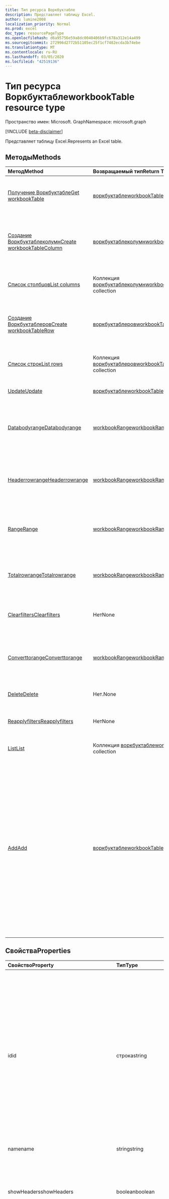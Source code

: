 ```yaml
---
title: Тип ресурса Воркбуктабле
description: Представляет таблицу Excel.
author: lumine2008
localization_priority: Normal
ms.prod: excel
doc_type: resourcePageType
ms.openlocfilehash: d6a95756e59a8dc0040406b9fc678a312e14a499
ms.sourcegitcommit: 272996d2772b51105ec25f1cf7482ecda3b74ebe
ms.translationtype: MT
ms.contentlocale: ru-RU
ms.lasthandoff: 03/05/2020
ms.locfileid: "42519136"
---
```

# <a name="workbooktable-resource-type"></a><span data-ttu-id="3d620-103">Тип ресурса Воркбуктабле</span><span class="sxs-lookup"><span data-stu-id="3d620-103">workbookTable resource type</span></span>

<span data-ttu-id="3d620-104">Пространство имен: Microsoft. Graph</span><span class="sxs-lookup"><span data-stu-id="3d620-104">Namespace: microsoft.graph</span></span>

[!INCLUDE [beta-disclaimer](../../includes/beta-disclaimer.md)]

<span data-ttu-id="3d620-105">Представляет таблицу Excel.</span><span class="sxs-lookup"><span data-stu-id="3d620-105">Represents an Excel table.</span></span>

## <a name="methods"></a><span data-ttu-id="3d620-106">Методы</span><span class="sxs-lookup"><span data-stu-id="3d620-106">Methods</span></span>

| <span data-ttu-id="3d620-107">Метод</span><span class="sxs-lookup"><span data-stu-id="3d620-107">Method</span></span>           | <span data-ttu-id="3d620-108">Возвращаемый тип</span><span class="sxs-lookup"><span data-stu-id="3d620-108">Return Type</span></span>    |<span data-ttu-id="3d620-109">Описание</span><span class="sxs-lookup"><span data-stu-id="3d620-109">Description</span></span>|
|:---------------|:--------|:----------|
|[<span data-ttu-id="3d620-110">Получение Воркбуктабле</span><span class="sxs-lookup"><span data-stu-id="3d620-110">Get workbookTable</span></span>](../api/table-get.md) | [<span data-ttu-id="3d620-111">воркбуктабле</span><span class="sxs-lookup"><span data-stu-id="3d620-111">workbookTable</span></span>](workbooktable.md) |<span data-ttu-id="3d620-112">Чтение свойств и связей объекта таблицы.</span><span class="sxs-lookup"><span data-stu-id="3d620-112">Read properties and relationships of table object.</span></span>|
|[<span data-ttu-id="3d620-113">Создание Воркбуктаблеколумн</span><span class="sxs-lookup"><span data-stu-id="3d620-113">Create workbookTableColumn</span></span>](../api/table-post-columns.md) |[<span data-ttu-id="3d620-114">воркбуктаблеколумн</span><span class="sxs-lookup"><span data-stu-id="3d620-114">workbookTableColumn</span></span>](workbooktablecolumn.md)| <span data-ttu-id="3d620-115">Создание объекта TableColumn путем добавления в коллекцию столбцов.</span><span class="sxs-lookup"><span data-stu-id="3d620-115">Create a new TableColumn by posting to the columns collection.</span></span>|
|[<span data-ttu-id="3d620-116">Список столбцов</span><span class="sxs-lookup"><span data-stu-id="3d620-116">List columns</span></span>](../api/table-list-columns.md) |<span data-ttu-id="3d620-117">Коллекция [воркбуктаблеколумн](workbooktablecolumn.md)</span><span class="sxs-lookup"><span data-stu-id="3d620-117">[workbookTableColumn](workbooktablecolumn.md) collection</span></span>| <span data-ttu-id="3d620-118">Получение коллекции объектов TableColumn.</span><span class="sxs-lookup"><span data-stu-id="3d620-118">Get a TableColumn object collection.</span></span>|
|[<span data-ttu-id="3d620-119">Создание Воркбуктаблеров</span><span class="sxs-lookup"><span data-stu-id="3d620-119">Create workbookTableRow</span></span>](../api/table-post-rows.md) |[<span data-ttu-id="3d620-120">воркбуктаблеров</span><span class="sxs-lookup"><span data-stu-id="3d620-120">workbookTableRow</span></span>](workbooktablerow.md)| <span data-ttu-id="3d620-121">Создание объекта TableRow путем добавления в коллекцию строк.</span><span class="sxs-lookup"><span data-stu-id="3d620-121">Create a new TableRow by posting to the rows collection.</span></span>|
|[<span data-ttu-id="3d620-122">Список строк</span><span class="sxs-lookup"><span data-stu-id="3d620-122">List rows</span></span>](../api/table-list-rows.md) |<span data-ttu-id="3d620-123">Коллекция [воркбуктаблеров](workbooktablerow.md)</span><span class="sxs-lookup"><span data-stu-id="3d620-123">[workbookTableRow](workbooktablerow.md) collection</span></span>| <span data-ttu-id="3d620-124">Получение коллекции объектов TableRow.</span><span class="sxs-lookup"><span data-stu-id="3d620-124">Get a TableRow object collection.</span></span>|
|[<span data-ttu-id="3d620-125">Update</span><span class="sxs-lookup"><span data-stu-id="3d620-125">Update</span></span>](../api/table-update.md) | [<span data-ttu-id="3d620-126">воркбуктабле</span><span class="sxs-lookup"><span data-stu-id="3d620-126">workbookTable</span></span>](workbooktable.md)   |<span data-ttu-id="3d620-127">Обновление объекта Table.</span><span class="sxs-lookup"><span data-stu-id="3d620-127">Update Table object.</span></span> |
|[<span data-ttu-id="3d620-128">Databodyrange</span><span class="sxs-lookup"><span data-stu-id="3d620-128">Databodyrange</span></span>](../api/table-databodyrange.md)|[<span data-ttu-id="3d620-129">workbookRange</span><span class="sxs-lookup"><span data-stu-id="3d620-129">workbookRange</span></span>](workbookrange.md)|<span data-ttu-id="3d620-130">Получает объект диапазона, связанный с основными данными таблицы.</span><span class="sxs-lookup"><span data-stu-id="3d620-130">Gets the range object associated with the data body of the table.</span></span>|
|[<span data-ttu-id="3d620-131">Headerrowrange</span><span class="sxs-lookup"><span data-stu-id="3d620-131">Headerrowrange</span></span>](../api/table-headerrowrange.md)|[<span data-ttu-id="3d620-132">workbookRange</span><span class="sxs-lookup"><span data-stu-id="3d620-132">workbookRange</span></span>](workbookrange.md)|<span data-ttu-id="3d620-133">Получает объект диапазона, связанный со строкой заголовков таблицы.</span><span class="sxs-lookup"><span data-stu-id="3d620-133">Gets the range object associated with header row of the table.</span></span>|
|[<span data-ttu-id="3d620-134">Range</span><span class="sxs-lookup"><span data-stu-id="3d620-134">Range</span></span>](../api/table-range.md)|[<span data-ttu-id="3d620-135">workbookRange</span><span class="sxs-lookup"><span data-stu-id="3d620-135">workbookRange</span></span>](workbookrange.md)|<span data-ttu-id="3d620-136">Получает объект диапазона, связанный со всей таблицей.</span><span class="sxs-lookup"><span data-stu-id="3d620-136">Gets the range object associated with the entire table.</span></span>|
|[<span data-ttu-id="3d620-137">Totalrowrange</span><span class="sxs-lookup"><span data-stu-id="3d620-137">Totalrowrange</span></span>](../api/table-totalrowrange.md)|[<span data-ttu-id="3d620-138">workbookRange</span><span class="sxs-lookup"><span data-stu-id="3d620-138">workbookRange</span></span>](workbookrange.md)|<span data-ttu-id="3d620-139">Получает объект диапазона, связанный со строкой итогов таблицы.</span><span class="sxs-lookup"><span data-stu-id="3d620-139">Gets the range object associated with totals row of the table.</span></span>|
|[<span data-ttu-id="3d620-140">Clearfilters</span><span class="sxs-lookup"><span data-stu-id="3d620-140">Clearfilters</span></span>](../api/table-clearfilters.md)|<span data-ttu-id="3d620-141">Нет</span><span class="sxs-lookup"><span data-stu-id="3d620-141">None</span></span>|<span data-ttu-id="3d620-142">Удаляет все фильтры, примененные к таблице.</span><span class="sxs-lookup"><span data-stu-id="3d620-142">Clears all the filters currently applied on the table.</span></span>|
|[<span data-ttu-id="3d620-143">Converttorange</span><span class="sxs-lookup"><span data-stu-id="3d620-143">Converttorange</span></span>](../api/table-converttorange.md)|[<span data-ttu-id="3d620-144">workbookRange</span><span class="sxs-lookup"><span data-stu-id="3d620-144">workbookRange</span></span>](workbookrange.md)|<span data-ttu-id="3d620-p101">Преобразовывает таблицу в обычный диапазон ячеек. Все данные сохраняются.</span><span class="sxs-lookup"><span data-stu-id="3d620-p101">Converts the table into a normal range of cells. All data is preserved.</span></span>|
|[<span data-ttu-id="3d620-147">Delete</span><span class="sxs-lookup"><span data-stu-id="3d620-147">Delete</span></span>](../api/table-delete.md)|<span data-ttu-id="3d620-148">Нет.</span><span class="sxs-lookup"><span data-stu-id="3d620-148">None</span></span>|<span data-ttu-id="3d620-149">Удаляет таблицу.</span><span class="sxs-lookup"><span data-stu-id="3d620-149">Deletes the table.</span></span>|
|[<span data-ttu-id="3d620-150">Reapplyfilters</span><span class="sxs-lookup"><span data-stu-id="3d620-150">Reapplyfilters</span></span>](../api/table-reapplyfilters.md)|<span data-ttu-id="3d620-151">Нет</span><span class="sxs-lookup"><span data-stu-id="3d620-151">None</span></span>|<span data-ttu-id="3d620-152">Повторно применяет все текущие фильтры к таблице.</span><span class="sxs-lookup"><span data-stu-id="3d620-152">Reapplies all the filters currently on the table.</span></span>|
|[<span data-ttu-id="3d620-153">List</span><span class="sxs-lookup"><span data-stu-id="3d620-153">List</span></span>](../api/table-list.md) | <span data-ttu-id="3d620-154">Коллекция [воркбуктабле](workbooktable.md)</span><span class="sxs-lookup"><span data-stu-id="3d620-154">[workbookTable](workbooktable.md) collection</span></span> |<span data-ttu-id="3d620-155">Получение коллекции объектов table.</span><span class="sxs-lookup"><span data-stu-id="3d620-155">Get table object collection.</span></span> |
|[<span data-ttu-id="3d620-156">Add</span><span class="sxs-lookup"><span data-stu-id="3d620-156">Add</span></span>](../api/tablecollection-add.md)|[<span data-ttu-id="3d620-157">воркбуктабле</span><span class="sxs-lookup"><span data-stu-id="3d620-157">workbookTable</span></span>](workbooktable.md)|<span data-ttu-id="3d620-p102">Создание таблицы. Исходный адрес диапазона определяет лист, на который будет добавлена таблица. Если не удается добавить таблицу (например, если адрес недействителен или одна таблица будет перекрываться другой), выводится сообщение об ошибке.</span><span class="sxs-lookup"><span data-stu-id="3d620-p102">Create a new table. The range source address determines the worksheet under which the table will be added. If the table cannot be added (e.g., because the address is invalid, or the table would overlap with another table), an error will be thrown.</span></span>|

## <a name="properties"></a><span data-ttu-id="3d620-161">Свойства</span><span class="sxs-lookup"><span data-stu-id="3d620-161">Properties</span></span>
| <span data-ttu-id="3d620-162">Свойство</span><span class="sxs-lookup"><span data-stu-id="3d620-162">Property</span></span>     | <span data-ttu-id="3d620-163">Тип</span><span class="sxs-lookup"><span data-stu-id="3d620-163">Type</span></span>   |<span data-ttu-id="3d620-164">Описание</span><span class="sxs-lookup"><span data-stu-id="3d620-164">Description</span></span>|
|:---------------|:--------|:----------|
|<span data-ttu-id="3d620-165">id</span><span class="sxs-lookup"><span data-stu-id="3d620-165">id</span></span>|<span data-ttu-id="3d620-166">строка</span><span class="sxs-lookup"><span data-stu-id="3d620-166">string</span></span>|<span data-ttu-id="3d620-167">Возвращает значение, однозначно идентифицирующее таблицу в данной книге.</span><span class="sxs-lookup"><span data-stu-id="3d620-167">Returns a value that uniquely identifies the table in a given workbook.</span></span> <span data-ttu-id="3d620-168">Значение идентификатора остается прежним, даже если переименовать таблицу.</span><span class="sxs-lookup"><span data-stu-id="3d620-168">The value of the identifier remains the same even when the table is renamed.</span></span> <span data-ttu-id="3d620-169">Это свойство должно интерпретироваться как непрозрачное строковое значение и не должно преобразовываться в любой другой тип.</span><span class="sxs-lookup"><span data-stu-id="3d620-169">This property should be interpreted as an opaque string value and should not be parsed to any other type.</span></span> <span data-ttu-id="3d620-170">Только для чтения.</span><span class="sxs-lookup"><span data-stu-id="3d620-170">Read-only.</span></span>|
|<span data-ttu-id="3d620-171">name</span><span class="sxs-lookup"><span data-stu-id="3d620-171">name</span></span>|<span data-ttu-id="3d620-172">string</span><span class="sxs-lookup"><span data-stu-id="3d620-172">string</span></span>|<span data-ttu-id="3d620-173">Имя таблицы.</span><span class="sxs-lookup"><span data-stu-id="3d620-173">Name of the table.</span></span>|
|<span data-ttu-id="3d620-174">showHeaders</span><span class="sxs-lookup"><span data-stu-id="3d620-174">showHeaders</span></span>|<span data-ttu-id="3d620-175">boolean</span><span class="sxs-lookup"><span data-stu-id="3d620-175">boolean</span></span>|<span data-ttu-id="3d620-p104">Указывает, отображается ли строка заголовков. Можно задать это значение, чтобы отобразить или скрыть строку заголовков.</span><span class="sxs-lookup"><span data-stu-id="3d620-p104">Indicates whether the header row is visible or not. This value can be set to show or remove the header row.</span></span>|
|<span data-ttu-id="3d620-178">showTotals</span><span class="sxs-lookup"><span data-stu-id="3d620-178">showTotals</span></span>|<span data-ttu-id="3d620-179">boolean</span><span class="sxs-lookup"><span data-stu-id="3d620-179">boolean</span></span>|<span data-ttu-id="3d620-p105">Указывает, отображается ли строка итогов. Можно задать это значение, чтобы отобразить или скрыть строку итогов.</span><span class="sxs-lookup"><span data-stu-id="3d620-p105">Indicates whether the total row is visible or not. This value can be set to show or remove the total row.</span></span>|
|<span data-ttu-id="3d620-182">style</span><span class="sxs-lookup"><span data-stu-id="3d620-182">style</span></span>|<span data-ttu-id="3d620-183">string</span><span class="sxs-lookup"><span data-stu-id="3d620-183">string</span></span>|<span data-ttu-id="3d620-p106">Постоянное значение, представляющее стиль таблицы. Возможные значения: от TableStyleLight1 до TableStyleLight21, от TableStyleMedium1 до TableStyleMedium28, от TableStyleStyleDark1 до TableStyleStyleDark11. Также можно указать настраиваемый пользовательский стиль, имеющийся в книге.</span><span class="sxs-lookup"><span data-stu-id="3d620-p106">Constant value that represents the Table style. Possible values are: TableStyleLight1 thru TableStyleLight21, TableStyleMedium1 thru TableStyleMedium28, TableStyleStyleDark1 thru TableStyleStyleDark11. A custom user-defined style present in the workbook can also be specified.</span></span>|
|<span data-ttu-id="3d620-187">highlightFirstColumn</span><span class="sxs-lookup"><span data-stu-id="3d620-187">highlightFirstColumn</span></span>|<span data-ttu-id="3d620-188">Логический</span><span class="sxs-lookup"><span data-stu-id="3d620-188">Boolean</span></span>|<span data-ttu-id="3d620-189">Указывает, содержит ли первый столбец специальное форматирование.</span><span class="sxs-lookup"><span data-stu-id="3d620-189">Indicates whether the first column contains special formatting.</span></span>   |
|<span data-ttu-id="3d620-190">highlightLastColumn</span><span class="sxs-lookup"><span data-stu-id="3d620-190">highlightLastColumn</span></span>|<span data-ttu-id="3d620-191">Логический</span><span class="sxs-lookup"><span data-stu-id="3d620-191">Boolean</span></span>|<span data-ttu-id="3d620-192">Указывает, содержит ли последний столбец специальное форматирование.</span><span class="sxs-lookup"><span data-stu-id="3d620-192">Indicates whether the last column contains special formatting.</span></span> |
|<span data-ttu-id="3d620-193">showBandedColumns</span><span class="sxs-lookup"><span data-stu-id="3d620-193">showBandedColumns</span></span>|<span data-ttu-id="3d620-194">Логический</span><span class="sxs-lookup"><span data-stu-id="3d620-194">Boolean</span></span>|<span data-ttu-id="3d620-195">Указывает, чередуется ли форматирование четных и нечетных столбцов для более удобного просмотра таблицы.</span><span class="sxs-lookup"><span data-stu-id="3d620-195">Indicates whether the columns show banded formatting in which odd columns are highlighted differently from even ones to make reading the table easier.</span></span>   |
|<span data-ttu-id="3d620-196">showBandedRows</span><span class="sxs-lookup"><span data-stu-id="3d620-196">showBandedRows</span></span>|<span data-ttu-id="3d620-197">Boolean</span><span class="sxs-lookup"><span data-stu-id="3d620-197">Boolean</span></span>|<span data-ttu-id="3d620-198">Указывает, чередуется ли форматирование четных и нечетных строк для более удобного просмотра таблицы.</span><span class="sxs-lookup"><span data-stu-id="3d620-198">Indicates whether the rows show banded formatting in which odd rows are highlighted differently from even ones to make reading the table easier.</span></span>    |
|<span data-ttu-id="3d620-199">showFilterButton</span><span class="sxs-lookup"><span data-stu-id="3d620-199">showFilterButton</span></span>|<span data-ttu-id="3d620-200">Boolean</span><span class="sxs-lookup"><span data-stu-id="3d620-200">Boolean</span></span>|<span data-ttu-id="3d620-p107">Указывает, видны ли кнопки фильтрации в верхней части заголовков столбцов. Это свойство можно использовать, только если таблица содержит строку заголовков.</span><span class="sxs-lookup"><span data-stu-id="3d620-p107">Indicates whether the filter buttons are visible at the top of each column header. Setting this is only allowed if the table contains a header row.</span></span>   |
|<span data-ttu-id="3d620-203">legacyId</span><span class="sxs-lookup"><span data-stu-id="3d620-203">legacyId</span></span>|<span data-ttu-id="3d620-204">String</span><span class="sxs-lookup"><span data-stu-id="3d620-204">String</span></span>|<span data-ttu-id="3d620-205">Устаревший идентификатор, используемый в старых клиентах Excel.</span><span class="sxs-lookup"><span data-stu-id="3d620-205">Legacy Id used in older Excle clients.</span></span> <span data-ttu-id="3d620-206">Значение идентификатора остается прежним, даже если переименовать таблицу.</span><span class="sxs-lookup"><span data-stu-id="3d620-206">The value of the identifier remains the same even when the table is renamed.</span></span> <span data-ttu-id="3d620-207">Это свойство должно интерпретироваться как непрозрачное строковое значение и не должно преобразовываться в любой другой тип.</span><span class="sxs-lookup"><span data-stu-id="3d620-207">This property should be interpreted as an opaque string value and should not be parsed to any other type.</span></span> <span data-ttu-id="3d620-208">Только для чтения.</span><span class="sxs-lookup"><span data-stu-id="3d620-208">Read-only.</span></span>   |

## <a name="relationships"></a><span data-ttu-id="3d620-209">Отношения</span><span class="sxs-lookup"><span data-stu-id="3d620-209">Relationships</span></span>
| <span data-ttu-id="3d620-210">Связь</span><span class="sxs-lookup"><span data-stu-id="3d620-210">Relationship</span></span> | <span data-ttu-id="3d620-211">Тип</span><span class="sxs-lookup"><span data-stu-id="3d620-211">Type</span></span>   |<span data-ttu-id="3d620-212">Описание</span><span class="sxs-lookup"><span data-stu-id="3d620-212">Description</span></span>|
|:---------------|:--------|:----------|
|<span data-ttu-id="3d620-213">columns</span><span class="sxs-lookup"><span data-stu-id="3d620-213">columns</span></span>|<span data-ttu-id="3d620-214">Коллекция [воркбуктаблеколумн](workbooktablecolumn.md)</span><span class="sxs-lookup"><span data-stu-id="3d620-214">[workbookTableColumn](workbooktablecolumn.md) collection</span></span>|<span data-ttu-id="3d620-p109">Представляет коллекцию всех столбцов в таблице. Только для чтения.</span><span class="sxs-lookup"><span data-stu-id="3d620-p109">Represents a collection of all the columns in the table. Read-only.</span></span>|
|<span data-ttu-id="3d620-217">rows</span><span class="sxs-lookup"><span data-stu-id="3d620-217">rows</span></span>|<span data-ttu-id="3d620-218">Коллекция [воркбуктаблеров](workbooktablerow.md)</span><span class="sxs-lookup"><span data-stu-id="3d620-218">[workbookTableRow](workbooktablerow.md) collection</span></span>|<span data-ttu-id="3d620-p110">Представляет коллекцию всех строк в таблице. Только для чтения.</span><span class="sxs-lookup"><span data-stu-id="3d620-p110">Represents a collection of all the rows in the table. Read-only.</span></span>|
|<span data-ttu-id="3d620-221">sort</span><span class="sxs-lookup"><span data-stu-id="3d620-221">sort</span></span>|[<span data-ttu-id="3d620-222">воркбуктаблесорт</span><span class="sxs-lookup"><span data-stu-id="3d620-222">workbookTableSort</span></span>](workbooktablesort.md)|<span data-ttu-id="3d620-p111">Представляет сортировку для таблицы. Только для чтения.</span><span class="sxs-lookup"><span data-stu-id="3d620-p111">Represents the sorting for the table. Read-only.</span></span>|
|<span data-ttu-id="3d620-225">worksheet</span><span class="sxs-lookup"><span data-stu-id="3d620-225">worksheet</span></span>|[<span data-ttu-id="3d620-226">воркбукворкшит</span><span class="sxs-lookup"><span data-stu-id="3d620-226">workbookWorksheet</span></span>](workbookworksheet.md)|<span data-ttu-id="3d620-p112">Лист, содержащий текущую таблицу. Только для чтения.</span><span class="sxs-lookup"><span data-stu-id="3d620-p112">The worksheet containing the current table. Read-only.</span></span>|

## <a name="json-representation"></a><span data-ttu-id="3d620-229">Представление JSON</span><span class="sxs-lookup"><span data-stu-id="3d620-229">JSON representation</span></span>

<span data-ttu-id="3d620-230">Ниже представлено описание ресурса в формате JSON.</span><span class="sxs-lookup"><span data-stu-id="3d620-230">Here is a JSON representation of the resource.</span></span>

<!-- {
  "blockType": "resource",
  "optionalProperties": [
     "legacyId"
  ],
  "keyProperty": "id",
  "baseType":"microsoft.graph.entity",
  "@odata.type": "microsoft.graph.workbookTable"
}-->

```json
{
  "highlightFirstColumn": true,
  "highlightLastColumn": true,
  "id": "String (identifier)",
  "name": "String",
  "showBandedColumns": true,
  "showBandedRows": true,
  "showFilterButton": true,
  "showHeaders": true,
  "showTotals": true,
  "style": "String",
  "legacyId": "String"
}

```

<!-- uuid: 8fcb5dbc-d5aa-4681-8e31-b001d5168d79
2015-10-25 14:57:30 UTC -->
<!--
{
  "type": "#page.annotation",
  "description": "Table resource",
  "keywords": "",
  "section": "documentation",
  "tocPath": "",
  "suppressions": []
}
-->

